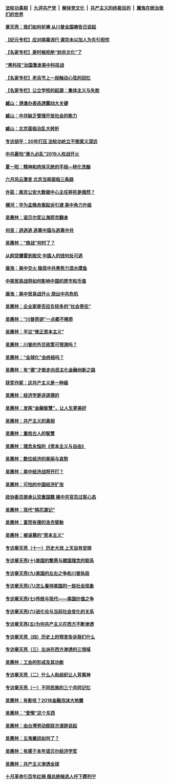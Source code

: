 ####  [法轮功真相](../../../../basic/blob/master/README.md?t=07060902) &nbsp;|&nbsp; [九评共产党](../../../../9ping.md/blob/master/README.md?t=07060902) &nbsp;|&nbsp; [解体党文化](../../../../jtdwh.md/blob/master/README.md?t=07060902)  &nbsp;|&nbsp; [共产主义的终极目的](../../../../gczydzjmd.md/blob/master/README.md?t=07060902) &nbsp;|&nbsp; [魔鬼在统治我们的世界](../../../../mgztzwmdsj.md/blob/master/README.md?t=07060902) 

#### [章天亮：我们如何祈祷 从川普全国祷告日说起](../pages/nsc423/n11944627.md?t=07060902) 

#### [【纪元专栏】应对病毒流行 渥京未以加人为先引担忧](../pages/nsc423/n11875714.md?t=07060902) 

#### [【名家专栏】是时候拒绝“封杀文化”了](../pages/nsc423/n11814093.md?t=07060902) 

#### [“黑科技”治国激发美中科技战](../pages/nsc423/n11638056.md?t=07060902) 

#### [【名家专栏】老兵节上一段触动心弦的回忆](../pages/nsc423/n11646016.md?t=07060902) 

#### [【名家专栏】公立学校的起源：集体主义与失败](../pages/nsc423/n11601833.md?t=07060902) 

#### [臧山：港澳办表态透露四大关键](../pages/nsc423/n11421628.md?t=07060902) 

#### [臧山：中共缺乏管理开放社会的能力](../pages/nsc423/n11407457.md?t=07060902) 

#### [臧山：北京面临治乱大转折](../pages/nsc423/n11406895.md?t=07060902) 

#### [专访胡平：20年打压 法轮功屹立不倒意义深远](../pages/nsc423/n11398800.md?t=07060902) 

#### [中共最怕“逢九必乱”2019人权战开火](../pages/nsc423/n11385248.md?t=07060902) 

#### [夏一阳：精神和肉体灭绝的手段—转化洗脑](../pages/nsc423/n11368250.md?t=07060902) 

#### [六月风云激变 北京当局面临三条路](../pages/nsc423/n11313668.md?t=07060902) 

#### [许茹：南京公安大数据中心主任猝死是偶然？](../pages/nsc423/n11064744.md?t=07060902) 

#### [横河：华为孟晚舟案起诉引渡 美中角力升级](../pages/nsc423/n11027230.md?t=07060902) 

#### [吴惠林：诺贝尔奖让海耶克翻身](../pages/nsc423/n10890049.md?t=07060902) 

#### [何坚：逃逃逃 逃离中国与逃离中共](../pages/nsc423/n10592891.md?t=07060902) 

#### [吴惠林：“商战”何时了？](../pages/nsc423/n10573558.md?t=07060902) 

#### [从网贷爆雷到股灾 中国人的钱何处可逃](../pages/nsc423/n10572800.md?t=07060902) 

#### [唐浩：美中交火 隐现中共黑势力混水摸鱼](../pages/nsc423/n10544040.md?t=07060902) 

#### [中美贸易战将如何影响中国的房市和币值](../pages/nsc423/n10543697.md?t=07060902) 

#### [唐浩：美中贸易战开火 烧出中共危机](../pages/nsc423/n10540126.md?t=07060902) 

#### [吴惠林：企业家是否应负较多的“社会责任”](../pages/nsc423/n10535022.md?t=07060902) 

#### [吴惠林：“川普奇迹”一点都不稀奇](../pages/nsc423/n10512808.md?t=07060902) 

#### [吴惠林：平议“修正资本主义”](../pages/nsc423/n10495724.md?t=07060902) 

#### [吴惠林：川普的外交政策可预测吗？](../pages/nsc423/n10462387.md?t=07060902) 

#### [吴惠林：“全球化”会终结吗？](../pages/nsc423/n10452838.md?t=07060902) 

#### [吴惠林：有“德”才能走向民主化金融创新之路](../pages/nsc423/n10432292.md?t=07060902) 

#### [获奖作家：这共产主义是一种癌](../pages/nsc423/n10431541.md?t=07060902) 

#### [吴惠林：经济学是讲道德的](../pages/nsc423/n10398014.md?t=07060902) 

#### [吴惠林：发挥“金融智慧”，让人生更美好](../pages/nsc423/n10375019.md?t=07060902) 

#### [吴惠林：共产主义的真相](../pages/nsc423/n10351394.md?t=07060902) 

#### [吴惠林：重拾古人的智慧](../pages/nsc423/n10337691.md?t=07060902) 

#### [吴惠林：理念永恒的《资本主义与自由》](../pages/nsc423/n10316274.md?t=07060902) 

#### [吴惠林：数位经济的美丽与哀愁](../pages/nsc423/n10292946.md?t=07060902) 

#### [吴惠林：美中经济战将开打？](../pages/nsc423/n10258825.md?t=07060902) 

#### [吴惠林：可怕的中国经济扩张](../pages/nsc423/n10219147.md?t=07060902) 

#### [政协委员提承认双重国籍 揭中共官员过客心态](../pages/nsc423/n10208809.md?t=07060902) 

#### [吴惠林：现代“桃花源记”](../pages/nsc423/n10185234.md?t=07060902) 

#### [吴惠林：富而有德的洛克斐勒](../pages/nsc423/n10142264.md?t=07060902) 

#### [吴惠林：被诬蔑的“资本主义”](../pages/nsc423/n10124816.md?t=07060902) 

#### [专访章天亮（十一）历史大戏 上天自有安排](../pages/nsc423/n10094905.md?t=07060902) 

#### [专访章天亮(十)美国的繁荣与建国理念的联系](../pages/nsc423/n10094899.md?t=07060902) 

#### [专访章天亮(九)美国的左右之争和川普执政](../pages/nsc423/n10094889.md?t=07060902) 

#### [专访章天亮(八)怎么看待美国的一些社会现象](../pages/nsc423/n10094857.md?t=07060902) 

#### [专访章天亮(七)传统与现代——美国价值之争](../pages/nsc423/n10093140.md?t=07060902) 

#### [专访章天亮(六)进化论与当前社会变化的关系](../pages/nsc423/n10092036.md?t=07060902) 

#### [专访章天亮(五)为何共产主义在西方不断渗透](../pages/nsc423/n10083620.md?t=07060902) 

#### [专访章天亮（四）历史上的预言告诉我们什么](../pages/nsc423/n10083606.md?t=07060902) 

#### [专访章天亮（三）左派在西方渗透的三领域](../pages/nsc423/n10081115.md?t=07060902) 

#### [吴惠林：工会的形成及其功能](../pages/nsc423/n10080633.md?t=07060902) 

#### [专访章天亮（二）什么人和组织让人背离神](../pages/nsc423/n10076637.md?t=07060902) 

#### [专访章天亮（一）不同民族的三个共同记忆](../pages/nsc423/n10074188.md?t=07060902) 

#### [吴惠林：有影呒？2018金融泡沫大地震](../pages/nsc423/n10040534.md?t=07060902) 

#### [吴惠林：“爱情”这个东西](../pages/nsc423/n10019423.md?t=07060902) 

#### [吴惠林：由台湾劳动部政次请辞说起](../pages/nsc423/n9979679.md?t=07060902) 

#### [吴惠林：五鬼搬运如何了？](../pages/nsc423/n9925338.md?t=07060902) 

#### [吴惠林：有感于本年诺贝尔经济学奖](../pages/nsc423/n9871883.md?t=07060902) 

#### [吴惠林：共产主义渗透全球](../pages/nsc423/n9812748.md?t=07060902) 

#### [十月革命引百年红祸 俄总统候选人吁下葬列宁](../pages/nsc423/n9810182.md?t=07060902) 

